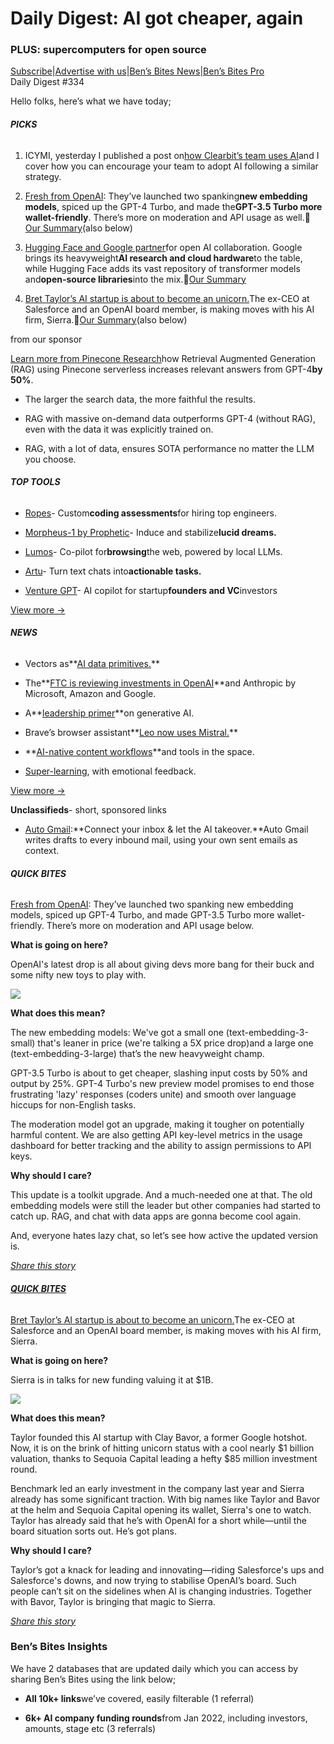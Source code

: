 # Daily Digest: AI got cheaper, again

### PLUS: supercomputers for open source

[S](https://bensbites.com?utm_source=bensbites\&utm_medium=referral\&utm_campaign=daily-digest-ai-got-cheaper-again)[ubscribe](https://bensbites.com?utm_source=bensbites\&utm_medium=referral\&utm_campaign=daily-digest-ai-got-cheaper-again)|[Advertise with us](https://grizzlyads.com/store/bens-bites?utm_source=bensbites\&utm_medium=referral\&utm_campaign=daily-digest-ai-got-cheaper-again)|[Ben’s Bites News](https://news.bensbites.co/?utm_source=bensbites\&utm_medium=referral\&utm_campaign=daily-digest-ai-got-cheaper-again)|[Ben’s Bites Pro](https://bensbites.beehiiv.com/upgrade)\
Daily Digest #334

Hello folks, here’s what we have today;

###### **PICKS**

1. ICYMI, yesterday I published a post on[how Clearbit’s team uses AI](https://bensbites.beehiiv.com/p/clearbits-team-uses-ai)and I cover how you can encourage your team to adopt AI following a similar strategy.

2. [Fresh from OpenAI](https://openai.com/blog/new-embedding-models-and-api-updates?utm_source=bensbites\&utm_medium=referral\&utm_campaign=daily-digest-ai-got-cheaper-again): They’ve launched two spanking**new embedding models**, spiced up the GPT-4 Turbo, and made the**GPT-3.5 Turbo more wallet-friendly**. There’s more on moderation and API usage as well.🍿[Our Summary](https://bensbites.beehiiv.com/p/fresh-openai-new-embedding-models-cost-savings)(also below)

3. [Hugging Face and Google partner](https://huggingface.co/blog/gcp-partnership?utm_source=bensbites\&utm_medium=referral\&utm_campaign=daily-digest-ai-got-cheaper-again)for open AI collaboration. Google brings its heavyweight**AI research and cloud hardware**to the table, while Hugging Face adds its vast repository of transformer models and**open-source libraries**into the mix.🍿[Our Summary](https://bensbites.beehiiv.com/p/hugging-face-google-cloud-teaming)

4. [Bret Taylor’s AI startup is about to become an unicorn.](https://www.bloomberg.com/news/articles/2024-01-26/bret-taylor-s-ai-startup-to-get-funding-at-near-1-billion-value?utm_source=bensbites\&utm_medium=referral\&utm_campaign=daily-digest-ai-got-cheaper-again)The ex-CEO at Salesforce and an OpenAI board member, is making moves with his AI firm, Sierra.🍿[Our Summary](https://bensbites.beehiiv.com/p/bret-taylors-stealth-ai-startup-almost-unicorn)(also below)

from our sponsor

[Learn more from Pinecone Research](https://www.pinecone.io/blog/rag-study/?utm_source=bens-bites\&utm_medium=sponsorship\&utm_campaign=serverless-launch\&utm_content=rag-study)how Retrieval Augmented Generation (RAG) using Pinecone serverless increases relevant answers from GPT-4**by 50%**.

- The larger the search data, the more faithful the results.

- RAG with massive on-demand data outperforms GPT-4 (without RAG), even with the data it was explicitly trained on.

- RAG, with a lot of data, ensures SOTA performance no matter the LLM you choose.

###### **TOP TOOLS**

- [Ropes](https://www.ropes.ai/?utm_source=bensbites\&utm_medium=referral\&utm_campaign=daily-digest-ai-got-cheaper-again)- Custom**coding assessments**for hiring top engineers.

- [Morpheus-1 by Prophetic](https://twitter.com/PropheticAI/status/1750534355242418300?utm_source=bensbites\&utm_medium=referral\&utm_campaign=daily-digest-ai-got-cheaper-again)- Induce and stabilize**lucid dreams.**

- [Lumos](https://github.com/andrewnguonly/Lumos?utm_source=bensbites\&utm_medium=referral\&utm_campaign=daily-digest-ai-got-cheaper-again)- Co-pilot for**browsing**the web, powered by local LLMs.

- [Artu](https://artu.app/?utm_source=bensbites\&utm_medium=referral\&utm_campaign=daily-digest-ai-got-cheaper-again)- Turn text chats into**actionable tasks.**

- [Venture GPT](https://chat.openai.com/g/g-C3WWLOnWX-venture-gpt-for-vc-and-startups?utm_source=bensbites\&utm_medium=referral\&utm_campaign=daily-digest-ai-got-cheaper-again)- AI copilot for startup**founders and VC**investors

[View more →](https://news.bensbites.co/tags/show?utm_source=bensbites\&utm_medium=referral\&utm_campaign=daily-digest-ai-got-cheaper-again)

###### **NEWS**

- Vectors as\*\*[AI data primitives.](https://www.pinecone.io/blog/vectors-as-ai-data-primitives/?utm_source=bensbites\&utm_medium=referral\&utm_campaign=daily-digest-ai-got-cheaper-again)\*\*

- The\*\*[FTC is reviewing investments in OpenAI](https://www.nytimes.com/2024/01/25/technology/ftc-ai-microsoft-amazon-google.html?utm_source=bensbites\&utm_medium=referral\&utm_campaign=daily-digest-ai-got-cheaper-again)\*\*and Anthropic by Microsoft, Amazon and Google.

- A\*\*[leadership primer](https://www.ded.ai/p/primer?utm_source=bensbites\&utm_medium=referral\&utm_campaign=daily-digest-ai-got-cheaper-again)\*\*on generative AI.

- Brave’s browser assistant\*\*[Leo now uses Mistral.](https://brave.com/leo-mixtral/?utm_source=bensbites\&utm_medium=referral\&utm_campaign=daily-digest-ai-got-cheaper-again)\*\*

- \*\*[AI-native content workflows](https://twitter.com/venturetwins/status/1750610178255540327?utm_source=bensbites\&utm_medium=referral\&utm_campaign=daily-digest-ai-got-cheaper-again)\*\*and tools in the space.

- [Super-learning](https://newsletter.tomosman.com/p/super-learning?utm_source=bensbites\&utm_medium=referral\&utm_campaign=daily-digest-ai-got-cheaper-again), with emotional feedback.

[View more →](https://news.bensbites.co/tags/news/trending?utm_source=bensbites\&utm_medium=referral\&utm_campaign=daily-digest-ai-got-cheaper-again)

**Unclassifieds**- short, sponsored links

- [Auto Gmail](https://autogmail.com?utm_source=bensbites\&utm_medium=referral\&utm_campaign=daily-digest-ai-got-cheaper-again):\*\*Connect your inbox & let the AI takeover.\*\*Auto Gmail writes drafts to every inbound mail, using your own sent emails as context.

###### **QUICK BITES**

[Fresh from OpenAI](https://openai.com/blog/new-embedding-models-and-api-updates?utm_source=bensbites\&utm_medium=referral\&utm_campaign=daily-digest-ai-got-cheaper-again): They’ve launched two spanking new embedding models, spiced up GPT-4 Turbo, and made GPT-3.5 Turbo more wallet-friendly. There’s more on moderation and API usage below.

**What is going on here?**

OpenAI's latest drop is all about giving devs more bang for their buck and some nifty new toys to play with.

![](https://media.beehiiv.com/cdn-cgi/image/fit=scale-down,format=auto,onerror=redirect,quality=80/uploads/asset/file/1609695f-e598-451b-8b13-61e2fe0caf50/image.png?t=1706273527)

**What does this mean?**

The new embedding models: We've got a small one (text-embedding-3-small) that's leaner in price (we're talking a 5X price drop)and a large one (text-embedding-3-large) that’s the new heavyweight champ.

GPT-3.5 Turbo is about to get cheaper, slashing input costs by 50% and output by 25%. GPT-4 Turbo's new preview model promises to end those frustrating 'lazy' responses (coders unite) and smooth over language hiccups for non-English tasks.

The moderation model got an upgrade, making it tougher on potentially harmful content. We are also getting API key-level metrics in the usage dashboard for better tracking and the ability to assign permissions to API keys.

**Why should I care?**

This update is a toolkit upgrade. And a much-needed one at that. The old embedding models were still the leader but other companies had started to catch up. RAG, and chat with data apps are gonna become cool again.

And, everyone hates lazy chat, so let’s see how active the updated version is.

[*Share this story*](https://bensbites.beehiiv.com/p/fresh-openai-new-embedding-models-cost-savings)

###### [**QUICK BITES**](https://www.bloomberg.com/news/articles/2024-01-26/bret-taylor-s-ai-startup-to-get-funding-at-near-1-billion-value?utm_source=bensbites\&utm_medium=referral\&utm_campaign=daily-digest-ai-got-cheaper-again)

[Bret Taylor’s AI startup is about to become an unicorn.](https://www.bloomberg.com/news/articles/2024-01-26/bret-taylor-s-ai-startup-to-get-funding-at-near-1-billion-value?utm_source=bensbites\&utm_medium=referral\&utm_campaign=daily-digest-ai-got-cheaper-again)The ex-CEO at Salesforce and an OpenAI board member, is making moves with his AI firm, Sierra.

**What is going on here?**

Sierra is in talks for new funding valuing it at $1B.

![](https://media.beehiiv.com/cdn-cgi/image/fit=scale-down,format=auto,onerror=redirect,quality=80/uploads/asset/file/e2fb5904-33b3-4d68-9a2e-39ad2ea2f637/image.png?t=1706272109)

**What does this mean?**

Taylor founded this AI startup with Clay Bavor, a former Google hotshot. Now, it is on the brink of hitting unicorn status with a cool nearly $1 billion valuation, thanks to Sequoia Capital leading a hefty $85 million investment round.

Benchmark led an early investment in the company last year and Sierra already has some significant traction. With big names like Taylor and Bavor at the helm and Sequoia Capital opening its wallet, Sierra's one to watch. Taylor has already said that he’s with OpenAI for a short while—until the board situation sorts out. He’s got plans.

**Why should I care?**

Taylor’s got a knack for leading and innovating—riding Salesforce's ups and Salesforce's downs, and now trying to stabilise OpenAI’s board. Such people can’t sit on the sidelines when AI is changing industries. Together with Bavor, Taylor is bringing that magic to Sierra.

[*Share this story*](https://bensbites.beehiiv.com/p/bret-taylors-stealth-ai-startup-almost-unicorn)

### Ben’s Bites Insights

We have 2 databases that are updated daily which you can access by sharing Ben’s Bites using the link below;

- **All 10k+ links**we’ve covered, easily filterable (1 referral)

- **6k+ AI company funding rounds**from Jan 2022, including investors, amounts, stage etc (3 referrals)
